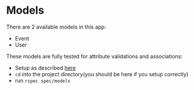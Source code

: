 # Models
There are 2 available models in this app:
* Event
* User

These models are fully tested for attribute validations and associations:
* Setup as described [here](../README.md)
* `cd` into the project directory(you should be here if you setup correctly)
* run `rspec spec/models`
